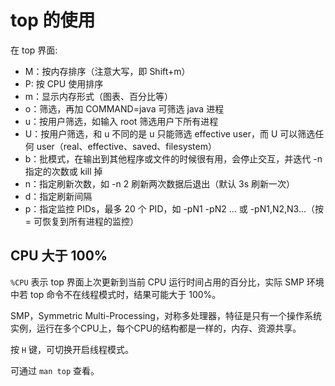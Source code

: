 # top 的使用

在 top 界面:

- M：按内存排序（注意大写，即 Shift+m）
- P: 按 CPU 使用排序
- m：显示内存形式（图表、百分比等）
- o：筛选，再加 COMMAND=java 可筛选 java 进程
- u：按用户筛选，如输入 root 筛选用户下所有进程
- U：按用户筛选，和 u 不同的是 u 只能筛选 effective user，而 U 可以筛选任何 user（real、effective、saved、filesystem）
- b：批模式，在输出到其他程序或文件的时候很有用，会停止交互，并迭代 -n 指定的次数或 kill 掉
- n：指定刷新次数，如 -n 2 刷新两次数据后退出（默认 3s 刷新一次）
- d：指定刷新间隔
- p：指定监控 PIDs，最多 20 个 PID，如 -pN1 -pN2 ... 或 -pN1,N2,N3...（按 = 可恢复到所有进程的监控）

## CPU 大于 100%

`%CPU` 表示 top 界面上次更新到当前 CPU 运行时间占用的百分比，实际 SMP 环境中若 top 命令不在线程模式时，结果可能大于 100%。

SMP，Symmetric Multi-Processing，对称多处理器，特征是只有一个操作系统实例，运行在多个CPU上，每个CPU的结构都是一样的，内存、资源共享。

按 `H` 键，可切换开启线程模式。

可通过 `man top` 查看。
